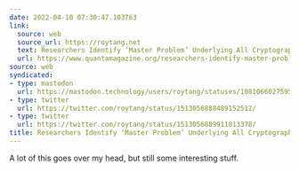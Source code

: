 ```yaml
---
date: 2022-04-10 07:30:47.103763
link:
  source: web
  source_url: https://roytang.net
  text: Researchers Identify ‘Master Problem’ Underlying All Cryptography
  url: https://www.quantamagazine.org/researchers-identify-master-problem-underlying-all-cryptography-20220406/
source: web
syndicated:
- type: mastodon
  url: https://mastodon.technology/users/roytang/statuses/108106602759575790
- type: twitter
  url: https://twitter.com/roytang/status/1513056888489152512/
- type: twitter
  url: https://twitter.com/roytang/status/1513056889911013378/
title: Researchers Identify ‘Master Problem’ Underlying All Cryptography
---
```


A lot of this goes over my head, but still some interesting stuff.